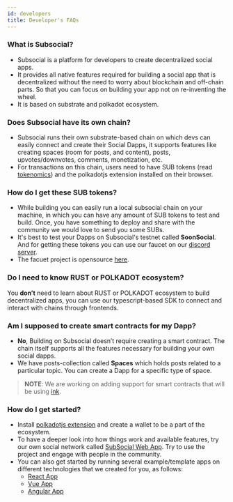 ```yaml
---
id: developers
title: Developer's FAQs
---
```


### What is Subsocial?
- Subsocial is a platform for developers to create decentralized social apps. 
- It provides all native features required for building a social app that is decentralized without the need to worry about blockchain and off-chain parts. So that you can focus on building your app not on re-inventing the wheel.
- It is based on substrate and polkadot ecosystem.

### Does Subsocial have its own chain?
- Subsocial runs their own substrate-based chain on which devs can easily connect and create their Social Dapps, it supports features like creating spaces (room for posts, and content), posts, upvotes/downvotes, comments, monetization, etc. 
- For transactions on this chain, users need to have SUB tokens (read [tokenomics](https://docs.subsocial.network/docs/tokenomics/token-economics)) and the polkadotjs extension installed on their browser.

### How do I get these SUB tokens?
- While building you can easily run a local subsocial chain on your machine, in which you can have any amount of SUB tokens to test and build. Once, you have something to deploy and share with the community we would love to send you some SUBs.
- It's best to test your Dapps on Subsocial's testnet called **SoonSocial**. And for getting these tokens you can use our faucet on our [discord server](https://discord.gg/yHRFdyMCmA). 
- The facuet project is opensource [here](https://github.com/dappforce/substrate-faucet).

### Do I need to know **RUST** or **POLKADOT** ecosystem?
You **don’t** need to learn about RUST or POLKADOT ecosystem to build decentralized apps, you can use our typescript-based SDK to connect and interact with chains through frontends.

### Am I supposed to create smart contracts for my Dapp?
- **No**, Building on Subsocial doesn’t require creating a smart contract. The chain itself supports all the features necessary for building your own social dapps. 
- We have posts-collection called **Spaces** which holds posts related to a particular topic. You can create a Dapp for a specific type of space.

> **NOTE**: We are working on adding support for smart contracts that will be using [ink](https://github.com/paritytech/ink).

### How do I get started?
- Install [polkadotjs extension](https://polkadot.js.org/extension/) and create a wallet to be a part of the ecosystem.
- To have a deeper look into how things work and available features, try our own social network called [SubSocial Web App](https://app.subsocial.network). Try to use the project and engage with people in the community.
- You can also get started by running several example/template apps on different technologies that we created for you, as follows: 
  - [React App](https://github.com/dappforce/subsocial-react-example)
  - [Vue App](https://github.com/dappforce/subsocial-vue-example)
  - [Angular App](https://github.com/dappforce/subsocial-angular-example)

